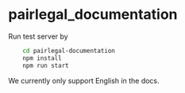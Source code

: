 # pairlegal_documentation

Run test server by

```bash
    cd pairlegal-documentation
    npm install
    npm run start
```

We currently only support English in the docs.
